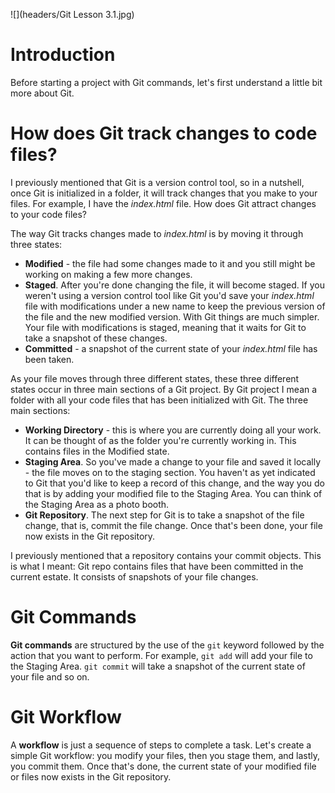 ![](headers/Git Lesson 3.1.jpg)

# Introduction

Before starting a project with Git commands, let's first understand a little bit more about Git.

# How does Git track changes to code files?

I previously mentioned that Git is a version control tool, so in a nutshell, once Git is initialized in a folder, it will track changes that you make to your files. For example, I have the *index.html* file. How does Git attract changes to your code files?

The way Git tracks changes made to *index.html* is by moving it through three states:

* **Modified** - the file had some changes made to it and you still might be working on making a few more changes.
* **Staged**. After you're done changing the file, it will become staged. If you weren't using a version control tool like Git you'd save your *index.html* file with modifications under a new name to keep the previous version of the file and the new modified version. With Git things are much simpler. Your file with modifications is staged, meaning that it waits for Git to take a snapshot of these changes.
* **Committed** - a snapshot of the current state of your *index.html* file has been taken.

As your file moves through three different states, these three different states occur in three main sections of a Git project. By Git project I mean a folder with all your code files that has been initialized with Git. The three main sections:

* **Working Directory** - this is where you are currently doing all your work. It can be thought of as the folder you're currently working in. This contains files in the Modified state.
* **Staging Area**. So you've made a change to your file and saved it locally - the file moves on to the staging section. You haven't as yet indicated to Git that you'd like to keep a record of this change, and the way you do that is by adding your modified file to the Staging Area. You can think of the Staging Area as a photo booth.
* **Git Repository**. The next step for Git is to take a snapshot of the file change, that is, commit the file change. Once that's been done, your file now exists in the Git repository.

I previously mentioned that a repository contains your commit objects. This is what I meant: Git repo contains files that have been committed in the current estate. It consists of snapshots of your file changes.

# Git Commands

**Git commands** are structured by the use of the `git` keyword followed by the action that you want to perform. For example, `git add` will add your file to the Staging Area. `git commit` will take a snapshot of the current state of your file and so on.

# Git Workflow

A **workflow** is just a sequence of steps to complete a task. Let's create a simple Git workflow: you modify your files, then you stage them, and lastly, you commit them. Once that's done, the current state of your modified file or files now exists in the Git repository.